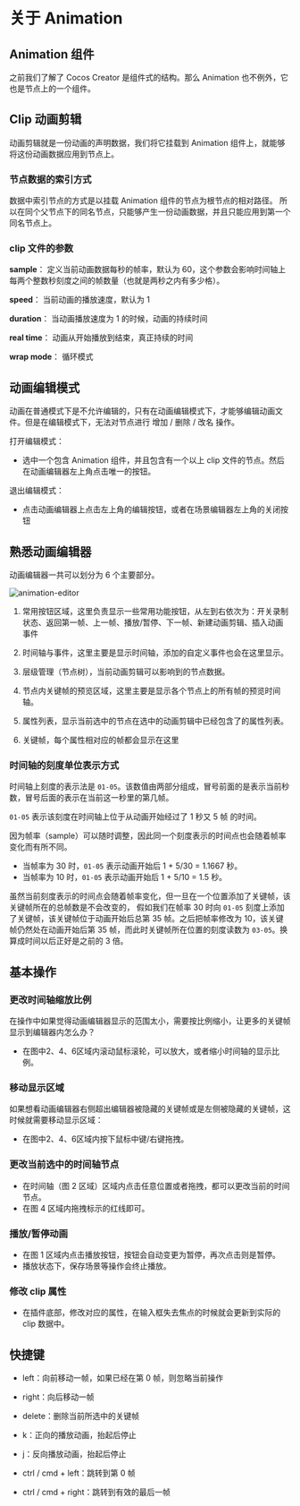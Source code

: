 # 关于 Animation

## Animation 组件

之前我们了解了 Cocos Creator 是组件式的结构。那么 Animation 也不例外，它也是节点上的一个组件。

## Clip 动画剪辑

动画剪辑就是一份动画的声明数据，我们将它挂载到 Animation 组件上，就能够将这份动画数据应用到节点上。

### 节点数据的索引方式

数据中索引节点的方式是以挂载 Animation 组件的节点为根节点的相对路径。
所以在同个父节点下的同名节点，只能够产生一份动画数据，并且只能应用到第一个同名节点上。

### clip 文件的参数

**sample**： 定义当前动画数据每秒的帧率，默认为 60，这个参数会影响时间轴上每两个整数秒刻度之间的帧数量（也就是两秒之内有多少格）。

**speed**： 当前动画的播放速度，默认为 1

**duration**： 当动画播放速度为 1 的时候，动画的持续时间

**real time**： 动画从开始播放到结束，真正持续的时间

**wrap mode**： 循环模式

## 动画编辑模式

动画在普通模式下是不允许编辑的，只有在动画编辑模式下，才能够编辑动画文件。但是在编辑模式下，无法对节点进行 增加 / 删除 / 改名 操作。

打开编辑模式：

- 选中一个包含 Animation 组件，并且包含有一个以上 clip 文件的节点。然后在动画编辑器左上角点击唯一的按钮。

退出编辑模式：

- 点击动画编辑器上点击左上角的编辑按钮，或者在场景编辑器左上角的关闭按钮

## 熟悉动画编辑器

动画编辑器一共可以划分为 6 个主要部分。

![animation-editor](animation/main.jpg)

1. 常用按钮区域，这里负责显示一些常用功能按钮，从左到右依次为：开关录制状态、返回第一帧、上一帧、播放/暂停、下一帧、新建动画剪辑、插入动画事件

2. 时间轴与事件，这里主要是显示时间轴，添加的自定义事件也会在这里显示。

3. 层级管理（节点树），当前动画剪辑可以影响到的节点数据。

4. 节点内关键帧的预览区域，这里主要是显示各个节点上的所有帧的预览时间轴。

5. 属性列表，显示当前选中的节点在选中的动画剪辑中已经包含了的属性列表。

6. 关键帧，每个属性相对应的帧都会显示在这里

### 时间轴的刻度单位表示方式

时间轴上刻度的表示法是 `01-05`。该数值由两部分组成，冒号前面的是表示当前秒数，冒号后面的表示在当前这一秒里的第几帧。

`01-05` 表示该刻度在时间轴上位于从动画开始经过了 1 秒又 5 帧 的时间。

因为帧率（sample）可以随时调整，因此同一个刻度表示的时间点也会随着帧率变化而有所不同。

- 当帧率为 30 时，`01-05` 表示动画开始后 1 + 5/30 = 1.1667 秒。
- 当帧率为 10 时，`01-05` 表示动画开始后 1 + 5/10 = 1.5 秒。

虽然当前刻度表示的时间点会随着帧率变化，但一旦在一个位置添加了关键帧，该关键帧所在的总帧数是不会改变的， 假如我们在帧率 30 时向 `01-05` 刻度上添加了关键帧，该关键帧位于动画开始后总第 35 帧。之后把帧率修改为 10，该关键帧仍然处在动画开始后第 35 帧，而此时关键帧所在位置的刻度读数为 `03-05`。换算成时间以后正好是之前的 3 倍。

## 基本操作

### 更改时间轴缩放比例

在操作中如果觉得动画编辑器显示的范围太小，需要按比例缩小，让更多的关键帧显示到编辑器内怎么办？

 - 在图中2、4、6区域内滚动鼠标滚轮，可以放大，或者缩小时间轴的显示比例。

### 移动显示区域

如果想看动画编辑器右侧超出编辑器被隐藏的关键帧或是左侧被隐藏的关键帧，这时候就需要移动显示区域：

 - 在图中2、4、6区域内按下鼠标中键/右键拖拽。

### 更改当前选中的时间轴节点

 - 在时间轴（图 2 区域）区域内点击任意位置或者拖拽，都可以更改当前的时间节点。
 - 在图 4 区域内拖拽标示的红线即可。

### 播放/暂停动画

 - 在图 1 区域内点击播放按钮，按钮会自动变更为暂停，再次点击则是暂停。
 - 播放状态下，保存场景等操作会终止播放。

### 修改 clip 属性

 - 在插件底部，修改对应的属性，在输入框失去焦点的时候就会更新到实际的 clip 数据中。
 
## 快捷键

 - left：向前移动一帧，如果已经在第 0 帧，则忽略当前操作
 
 - right：向后移动一帧
 
 - delete：删除当前所选中的关键帧
 
 - k：正向的播放动画，抬起后停止
 
 - j：反向播放动画，抬起后停止
 
 - ctrl / cmd + left：跳转到第 0 帧
 
 - ctrl / cmd + right：跳转到有效的最后一帧